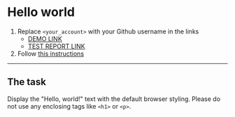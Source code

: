 # Hello world
1. Replace `<your_account>` with your Github username in the links
    - [DEMO LINK](https://Atteroot.github.io/layout_hello-world/) <br>
    - [TEST REPORT LINK](https://Atteroot.github.io/layout_hello-world/report/html_report/)
2. Follow [this instructions](https://mate-academy.github.io/layout_task-guideline/)
___

## The task 
Display the "Hello, world!" text with the default browser styling. Please do not 
use any enclosing tags like `<h1>` or `<p>`.
